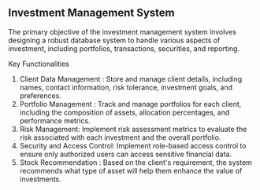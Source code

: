 ## Investment Management System

The primary objective of the investment management system involves designing a robust database system to handle various aspects of investment, including portfolios, transactions, securities, and reporting.

Key Functionalities
1.	Client Data Management : Store and manage client details, including names, contact information, risk tolerance, investment goals, and preferences.
2.	Portfolio Management : Track and manage portfolios for each client, including the composition of assets, allocation percentages, and performance metrics.
3.	Risk Management: Implement risk assessment metrics to evaluate the risk associated with each investment and the overall portfolio.
4.	Security and Access Control: Implement role-based access control to ensure only authorized users can access sensitive financial data.
5.	Stock Recommendation : Based on the client's requirement, the system recommends what type of asset will help them enhance the value of investments.

